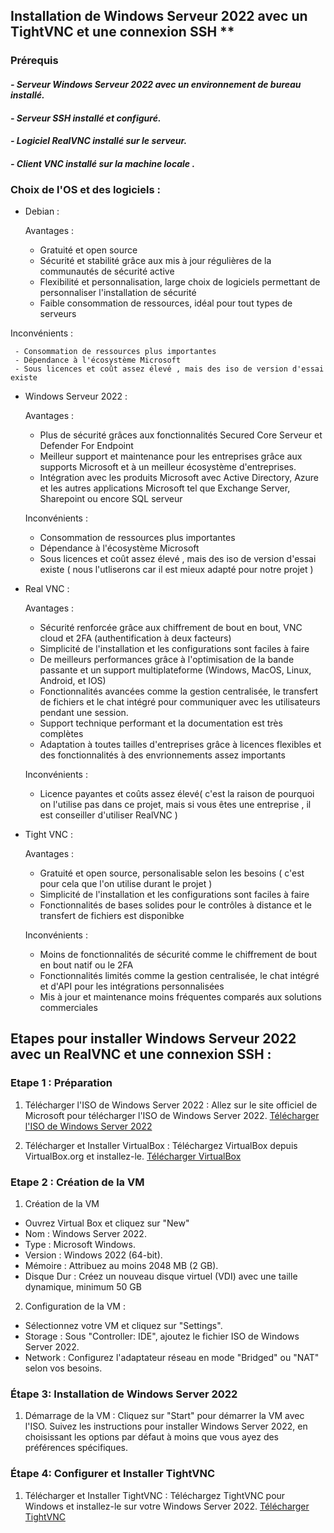 
## Installation de Windows Serveur 2022 avec un TightVNC et une connexion SSH **

### Prérequis

#### *- Serveur Windows Serveur 2022 avec un environnement de bureau installé.*
#### *- Serveur SSH installé et configuré.*
#### *- Logiciel RealVNC installé sur le serveur.*
#### *- Client VNC installé sur la machine locale .*

### Choix de l'OS et des logiciels :

  - Debian :

    Avantages :
   
     - Gratuité et open source
     - Sécurité et stabilité grâce aux mis à jour régulières de la communautés de sécurité active
     - Flexibilité et personnalisation, large choix de logiciels permettant de personnaliser l'installation de sécurité
     - Faible consommation de ressources, idéal pour tout types de serveurs
  
   Inconvénients :
     
     - Consommation de ressources plus importantes
     - Dépendance à l'écosystème Microsoft
     - Sous licences et coût assez élevé , mais des iso de version d'essai existe
 
 
- Windows Serveur 2022 :

   Avantages :
   
     - Plus de sécurité grâces aux fonctionnalités Secured Core Serveur et Defender For Endpoint
     - Meilleur support et maintenance pour les entreprises grâce aux supports Microsoft et à un meilleur écosystème d'entreprises.
     - Intégration avec les produits Microsoft avec Active Directory, Azure et les autres applications Microsoft tel que Exchange Server, Sharepoint ou encore SQL serveur
  
   Inconvénients :
     - Consommation de ressources plus importantes
     - Dépendance à l'écosystème Microsoft
     - Sous licences et coût assez élevé , mais des iso de version d'essai existe ( nous l'utliserons car il est mieux adapté pour notre projet )
  

 
 - Real VNC :

   Avantages :
   
     - Sécurité renforcée grâce aux chiffrement de bout en bout, VNC cloud et 2FA (authentification à deux facteurs)
     - Simplicité de l'installation et les configurations sont faciles à faire
     - De meilleurs performances grâce à l'optimisation de la bande passante et un support multiplateforme (Windows, MacOS, Linux, Android, et IOS)
     - Fonctionnalités avancées comme la gestion centralisée, le transfert de fichiers et le chat intégré pour communiquer avec les utilisateurs pendant une session.
     - Support technique performant et la documentation est très complètes
     - Adaptation à toutes tailles d'entreprises grâce à licences flexibles et des fonctionnalités à des envrionnements assez importants

   Inconvénients :    
     
     - Licence payantes et coûts assez élevé( c'est la raison de pourquoi on l'utilise pas dans ce projet, mais si vous êtes une entreprise , il est conseiller d'utiliser RealVNC )
  
  - Tight VNC :

    Avantages :
   
     - Gratuité et open source, personalisable selon les besoins ( c'est pour cela que l'on utilise durant le projet )
     - Simplicité de l'installation et les configurations sont faciles à faire
     - Fonctionnalités de bases solides pour le contrôles à distance et le transfert de fichiers est disponibke
    
    Inconvénients :    
     
     - Moins de fonctionnalités de sécurité comme le chiffrement de bout en bout natif ou le 2FA
     - Fonctionnalités limités comme la gestion centralisée, le chat intégré et d'API pour les intégrations personnalisées
     - Mis à jour et maintenance moins fréquentes comparés aux solutions commerciales
       
       
## Etapes pour installer Windows Serveur 2022 avec un RealVNC et une connexion SSH :

### Etape 1 : Préparation

  1. Télécharger l'ISO de Windows Server 2022 :
Allez sur le site officiel de Microsoft pour télécharger l'ISO de Windows Server 2022. [Télécharger l'ISO de Windows Server 2022](https://www.microsoft.com/en-us/evalcenter/evaluate-windows-server-2022)

  2. Télécharger et Installer VirtualBox :
Téléchargez VirtualBox depuis VirtualBox.org et installez-le. [Télécharger VirtualBox](https://www.virtualbox.org/wiki/Downloads)

### Etape 2 : Création de la VM

  1. Création de la VM

  - Ouvrez Virtual Box et cliquez sur "New"
  - Nom : Windows Server 2022.
  - Type : Microsoft Windows.
  - Version : Windows 2022 (64-bit).
  - Mémoire : Attribuez au moins 2048 MB (2 GB).
  - Disque Dur : Créez un nouveau disque virtuel (VDI) avec une taille dynamique,
minimum 50 GB

  2. Configuration de la VM :

  - Sélectionnez votre VM et cliquez sur "Settings".
  - Storage : Sous "Controller: IDE", ajoutez le fichier ISO de Windows Server 2022.
  - Network : Configurez l'adaptateur réseau en mode "Bridged" ou "NAT" selon vos
besoins.

### Étape 3: Installation de Windows Server 2022

  1. Démarrage de la VM :
Cliquez sur "Start" pour démarrer la VM avec l'ISO.
Suivez les instructions pour installer Windows Server 2022, en choisissant les
options par défaut à moins que vous ayez des préférences spécifiques.


### Étape 4: Configurer et Installer TightVNC

  1. Télécharger et Installer TightVNC :
Téléchargez TightVNC pour Windows et installez-le sur votre Windows Server 2022. [Télécharger TightVNC](https://www.tightvnc.com/download.php)




  


